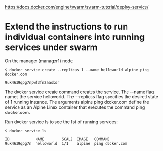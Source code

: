 https://docs.docker.com/engine/swarm/swarm-tutorial/deploy-service/

Extend the instructions to run individual containers into running services under swarm
======================================================================================

On the manager (manager1) node:

```
$ docker service create --replicas 1 --name helloworld alpine ping docker.com

9uk4639qpg7npwf3fn2aasksr
```

The docker service create command creates the service.
The --name flag names the service helloworld.
The --replicas flag specifies the desired state of 1 running instance.
The arguments alpine ping docker.com define the service as an Alpine Linux container that executes the command ping docker.com.

Run docker service ls to see the list of running services:

```
$ docker service ls

ID            NAME        SCALE  IMAGE   COMMAND
9uk4639qpg7n  helloworld  1/1    alpine  ping docker.com
```